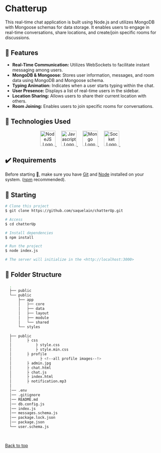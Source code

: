 # Chatterup
This real-time chat application is built using Node.js and utilizes MongoDB with Mongoose schemas for data storage. It enables users to engage in real-time conversations, share locations, and create/join specific rooms for discussions.

## :star2: Features ##

<ul>
  <li><strong>Real-Time Communication:</strong> Utilizes WebSockets to facilitate instant messaging among users.</li>
  <li><strong>MongoDB & Mongoose:</strong> Stores user information, messages, and room data using MongoDB and Mongoose schema.</li>
  <li><strong>Typing Animation:</strong> Indicates when a user starts typing within the chat.</li>
  <li><strong>User Presence:</strong> Displays a list of real-time users in the sidebar.</li>
  <li><strong>Location Sharing:</strong> Allows users to share their current location with others.</li>
  <li><strong>Room Joining:</strong> Enables users to join specific rooms for conversations.</li>
</ul>

## :rocket: Technologies Used ##

<div align="center">
  <a href="https://nodejs.org">
    <img width="50" title="NodeJs" alt="NodeJS Logo" src="https://static-00.iconduck.com/assets.00/node-js-icon-227x256-913nazt0.png">
  </a> &#xa0; &#xa0;
  
  <a href="#">
    <img width="50" title="Javascript" alt="Javascript Logo" src="https://banner2.cleanpng.com/20180422/hrq/kisspng-javascript-web-development-logo-script-clipart-5adc4c1a932f97.7568863815243868426029.jpg">
  </a> &#xa0; &#xa0;
  
  <a href="https://www.mongodb.com/">
    <img width="50" title="MongdoDB" alt="Mongo Logo" src="https://w7.pngwing.com/pngs/956/695/png-transparent-mongodb-original-wordmark-logo-icon-thumbnail.png">
  </a> &#xa0; &#xa0;
  
  <a href="https://socket.io/">
    <img width="50" title="Socket.io" alt="Socket Logo" src="https://cdn.icon-icons.com/icons2/2699/PNG/512/socketio_logo_icon_168806.png">
  </a> &#xa0; &#xa0;
</div>

## :heavy_check_mark: Requirements ##

Before starting :checkered_flag:, make sure you have [Git](https://git-scm.com) and [Node](https://nodejs.org/en/) installed on your system. ([npm](https://www.npmjs.com/) recommended).

## :checkered_flag: Starting ##

```bash
# Clone this project
$ git clone https://github.com/saquelain/chatterUp.git

# Access
$ cd chatterUp

# Install dependencies
$ npm install

# Run the project
$ node index.js

# The server will initialize in the <http://localhost:3000>
```
## :open_file_folder: Folder Structure ##
```bash
  .
  ├── public
  └── public
      ├── app
      │   ├── core
      │   ├── data
      │   ├── layout
      │   ├── module
      │   └── shared
      └── styles
      
  ├── public
  │       ├ css
  │           ├ style.css
  │           ├ style.min.css
  │       ├ profile
  │             ├ <!--all profile images--!>
  │       ├ admin.jpg
  │       ├ chat.html
  │       ├ chat.js
  │       ├ index.html
  │       ├ notification.mp3
  │
  │── .env
  │── .gitignore
  │── README.md
  │── db.config.js
  │── index.js
  │── messages.schema.js
  │── package.lock.json
  │── package.json
  └── user.schema.js
```
&#xa0;

<a href="#top">Back to top</a>
